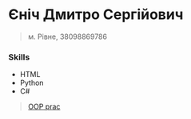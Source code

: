 # Єніч Дмитро Сергійович
>м. Рівне, 38098869786
### Skills
- HTML
- Python
- C#
>[OOP prac](https://github.com/DimaYenich?tab=repositories)

